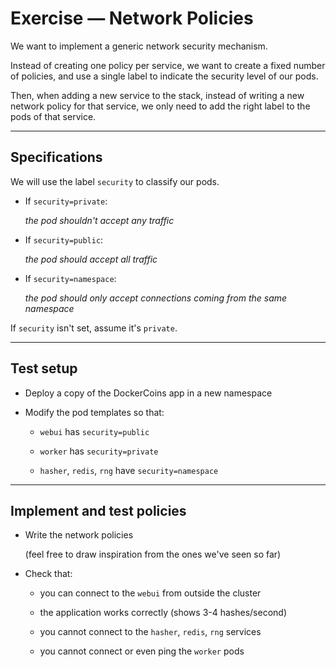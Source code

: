 # Exercise — Network Policies

We want to implement a generic network security mechanism.

Instead of creating one policy per service, we want to
create a fixed number of policies, and use a single label
to indicate the security level of our pods.

Then, when adding a new service to the stack, instead
of writing a new network policy for that service, we
only need to add the right label to the pods of that service.

---

## Specifications

We will use the label `security` to classify our pods.

- If `security=private`:

  *the pod shouldn't accept any traffic*

- If `security=public`:

  *the pod should accept all traffic*

- If `security=namespace`:

  *the pod should only accept connections coming from the same namespace*

If `security` isn't set, assume it's `private`.

---

## Test setup

- Deploy a copy of the DockerCoins app in a new namespace

- Modify the pod templates so that:

  - `webui` has `security=public`

  - `worker` has `security=private`

  - `hasher`, `redis`, `rng` have `security=namespace`

---

## Implement and test policies

- Write the network policies

  (feel free to draw inspiration from the ones we've seen so far)

- Check that:

  - you can connect to the `webui` from outside the cluster

  - the application works correctly (shows 3-4 hashes/second)

  - you cannot connect to the `hasher`, `redis`, `rng` services

  - you cannot connect or even ping the `worker` pods
